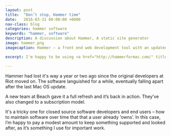 ```yaml
---
layout: post
title:  "Don’t stop, Hammer time"
date:   2016-03-31 00:00:00 +0000
nav-class: blog
categories: hammer software
keywords: "hammer, software"
description: A discussion about Hammer, A static site generator
image: hammer.png
imagecaption: Hammer – a front end web development tool with an updated interface

excerpt: I'm happy to be using <a href="http://hammerformac.com/" title="Hammer for mac">Hammer</a> again. Hammer is a little front end web tool that's very suited to prototyping. It’s essentially a <a href="https://staticsitegenerators.net/" title="List of static site generators">static site generator</a> that supports html includes, variables, Sass, Markdown, and other handy stuff.

---
```


Hammer had lost it's way a year or two ago since the original developers at Riot moved on. The software languished for a while, eventually falling apart after the last Mac OS update.

A new team at Beach gave it a full refresh and it’s back in action. They’ve also changed to a subscription model.

It's a tricky one for closed source software developers and end users – how to maintain software over time that that a user already ‘owns’. In this case, I’m happy to pay a modest amount to keep something supported and looked after, as it’s something I use for important work.